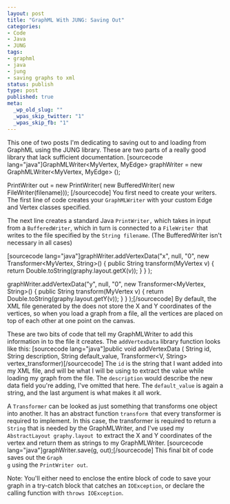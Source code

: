 ```yaml
--- 
layout: post
title: "GraphML With JUNG: Saving Out"
categories: 
- Code
- Java
- JUNG
tags: 
- graphml
- java
- jung
- saving graphs to xml
status: publish
type: post
published: true
meta: 
  _wp_old_slug: ""
  _wpas_skip_twitter: "1"
  _wpas_skip_fb: "1"
---
```

This one of two posts I'm dedicating to saving out to and loading from GraphML using the JUNG library. These are two parts of a really good library that lack sufficient documentation.
[sourcecode lang="java"]GraphMLWriter&lt;MyVertex, MyEdge&gt; graphWriter =
                 new GraphMLWriter&lt;MyVertex, MyEdge&gt; ();

PrintWriter out = new PrintWriter(
                      new BufferedWriter(
                          new FileWriter(filename)));
[/sourcecode]
You first need to create your writers. The first line of code creates your <code>GraphMLWriter</code> with your custom Edge and Vertex classes specified.

<!--more-->The next line creates a standard Java <code>PrintWriter,</code> which takes in input from a <code>BufferedWriter</code>, which in turn is connected to a <code>FileWriter </code>that writes to the file specified by the <code>String filename</code>. (The BufferedWriter isn't necessary in all cases)
[sourcecode lang="java"]graphWriter.addVertexData(&quot;x&quot;, null, &quot;0&quot;,
    new Transformer&lt;MyVertex, String&gt;() {
        public String transform(MyVertex v) {
            return Double.toString(graphy.layout.getX(v));
        }
    }
);

graphWriter.addVertexData(&quot;y&quot;, null, &quot;0&quot;,
    new Transformer&lt;MyVertex, String&gt;() {
        public String transform(MyVertex v) {
            return Double.toString(graphy.layout.getY(v));
       }
    }
);[/sourcecode]
By default, the XML file generated by the does not store the X and Y coordinates of the vertices, so when you load a graph from a file, all the vertices are placed on top of each other at one point on the canvas.

These are two bits of code that tell my GraphMLWriter to add this information in to the file it creates. The <code>addVertexData</code> library function looks like this:
[sourcecode lang="java"]public void addVertexData (
    String id, String description,
        String default_value,
            Transformer&lt;V, String&gt; vertex_transformer)[/sourcecode]
The <code>id</code> is the string that I want added into my XML file, and will be what I will be using to extract the value while loading my graph from the file. The <code>description</code> would describe the new data field you're adding, I've omitted that here. The <code>default_value</code> is again a string, and the last argument is what makes it all work.

A <code>Transformer</code> can be looked as just something that transforms one object into another. It has an abstract function <code>transform </code>that every transformer is required to implement. In this case, the transformer is required to return a <code>String</code> that is needed by the GraphMLWriter, and I've used my <code>AbstractLayout graphy.layout </code>to extract the X and Y coordinates of the vertex and return them as strings to my GraphMLWriter.
[sourcecode lang="java"]graphWriter.save(g, out);[/sourcecode]
This final bit of code saves out the <code>Graph g</code> using the <code>PrintWriter out</code>.

Note: You'll either need to enclose the entire block of code to save your graph in a try-catch block that catches an <code>IOException</code>, or declare the calling function with <code>throws IOException</code>.
